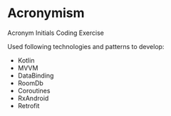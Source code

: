 # Acronymism
Acronym Initials Coding Exercise

Used following technologies and patterns to develop:
- Kotlin
- MVVM
- DataBinding
- RoomDb
- Coroutines
- RxAndroid
- Retrofit
